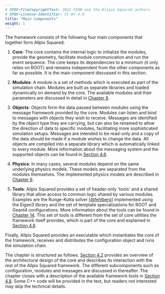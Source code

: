 ```yaml
---
# SPDX-FileCopyrightText: 2022 CERN and the Allpix Squared authors
# SPDX-License-Identifier: CC-BY-4.0
title: "Main Components"
weight: 1
---
```


The framework consists of the following four main components that together form Allpix Squared:

1.  **Core**:
    The core contains the internal logic to initialize the modules, provide the geometry, facilitate module communication and
    run the event sequence. The core keeps its dependencies to a minimum (it only relies on ROOT) and remains independent
    from the other components as far as possible. It is the main component discussed in this section.

2.  **Modules**:
    A module is a set of methods which is executed as part of the simulation chain. Modules are built as separate libraries
    and loaded dynamically on demand by the core. The available modules and their parameters are discussed in detail in
    [Chapter 8](../08_modules/_index.md).

3.  **Objects**:
    Objects form the data passed between modules using the message framework provided by the core. Modules can listen and
    bind to messages with objects they wish to receive. Messages are identified by the object type they are carrying, but can
    also be renamed to allow the direction of data to specific modules, facilitating more sophisticated simulation setups.
    Messages are intended to be read-only and a copy of the data should be made if a module wishes to change the data. All
    objects are compiled into a separate library which is automatically linked to every module. More information about the
    messaging system and the supported objects can be found in [Section 4.6](./06_messages.md).

4.  **Physics**:
    In many cases, several modules depend on the same underlying physics models. These models are separated from the modules
    themselves. The implemented physics models are described in [Chapter 6](../06_models/_index.md).

5.  **Tools**:
    Allpix Squared provides a set of header-only 'tools' and a shared library that allow access to common logic shared by
    various modules. Examples are the Runge-Kutta solver \[[@fehlberg]\] implemented using the Eigen3 library and the set of
    template specializations for ROOT and Geant4 configurations. More information about the tools can be found in
    [Chapter 14](../14_additional/_index.md). This set of tools is different from the set of core utilities the framework
    itself provides, which is part of the core and explained in [Section 4.8](./08_logging.md).

Finally, Allpix Squared provides an executable which instantiates the core of the framework, receives and distributes the
configuration object and runs the simulation chain.

The chapter is structured as follows. [Section 4.2](./02_core_architecture.md) provides an overview of the architectural
design of the core and describes its interaction with the rest of the Allpix Squared framework. The different subcomponents
such as configuration, modules and messages are discussed in thereafter. The chapter closes with a description of the
available framework tools in [Section 4.8](./08_logging.md). Some C++ code will be provided in the text, but readers not
interested may skip the technical details.


[@fehlberg]: https://ntrs.nasa.gov/search.jsp?R=19690021375
